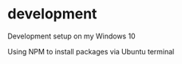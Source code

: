 # development
Development setup on my Windows 10

Using NPM to install packages via Ubuntu terminal

